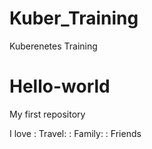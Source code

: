 # Kuber_Training
Kuberenetes Training 
# Hello-world
My first repository

I love : Travel:  : Family: : Friends 
